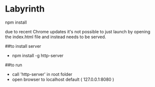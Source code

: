 # Labyrinth

npm install

due to recent Chrome updates it's not possible to just launch by opening the index.html file and instead needs to be served.

##to install server
- npm install -g http-server

##to run
- call 'http-server' in root folder
- open browser to localhost default ( 127.0.0.1:8080 )

